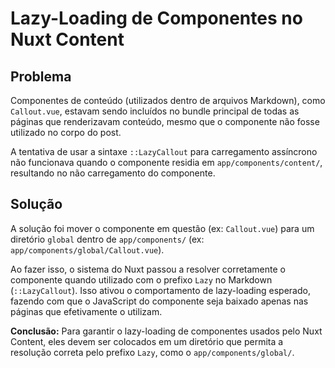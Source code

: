 # Lazy-Loading de Componentes no Nuxt Content

## Problema

Componentes de conteúdo (utilizados dentro de arquivos Markdown), como `Callout.vue`, estavam sendo incluídos no bundle principal de todas as páginas que renderizavam conteúdo, mesmo que o componente não fosse utilizado no corpo do post.

A tentativa de usar a sintaxe `::LazyCallout` para carregamento assíncrono não funcionava quando o componente residia em `app/components/content/`, resultando no não carregamento do componente.

## Solução

A solução foi mover o componente em questão (ex: `Callout.vue`) para um diretório `global` dentro de `app/components/` (ex: `app/components/global/Callout.vue`).

Ao fazer isso, o sistema do Nuxt passou a resolver corretamente o componente quando utilizado com o prefixo `Lazy` no Markdown (`::LazyCallout`). Isso ativou o comportamento de lazy-loading esperado, fazendo com que o JavaScript do componente seja baixado apenas nas páginas que efetivamente o utilizam.

**Conclusão:** Para garantir o lazy-loading de componentes usados pelo Nuxt Content, eles devem ser colocados em um diretório que permita a resolução correta pelo prefixo `Lazy`, como o `app/components/global/`.
